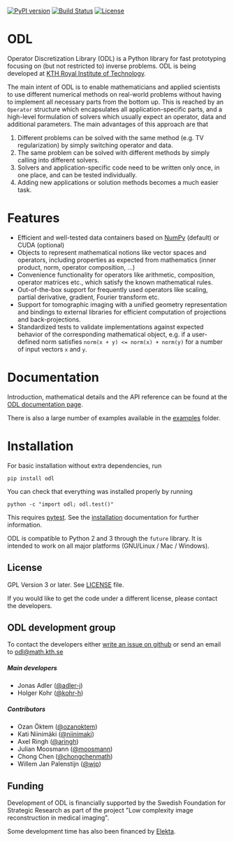 [![PyPI version](https://badge.fury.io/py/odl.svg)](https://badge.fury.io/py/odl)
[![Build Status](https://travis-ci.org/odlgroup/odl.svg?branch=master)](https://travis-ci.org/odlgroup/odl?branch=master)
[![License](https://img.shields.io/badge/license-GPLv3-blue.svg)](http://opensource.org/licenses/GPL-3.0)

ODL
===

Operator Discretization Library (ODL) is a Python library for fast prototyping focusing on (but not restricted to) inverse problems. ODL is being developed at [KTH Royal Institute of Technology](https://www.kth.se/en/sci/institutioner/math).

The main intent of ODL is to enable mathematicians and applied scientists to use different numerical methods on real-world problems without having to implement all necessary parts from the bottom up.
This is reached by an `Operator` structure which encapsulates all application-specific parts, and a high-level formulation of solvers which usually expect an operator, data and additional parameters.
The main advantages of this approach are that

1. Different problems can be solved with the same method (e.g. TV regularization) by simply switching operator and data.
2. The same problem can be solved with different methods by simply calling into different solvers.
3. Solvers and application-specific code need to be written only once, in one place, and can be tested individually.
4. Adding new applications or solution methods becomes a much easier task.

Features
========

- Efficient and well-tested data containers based on [NumPy](https://github.com/numpy/numpy) (default) or CUDA (optional)
- Objects to represent mathematical notions like vector spaces and operators, including properties as expected from mathematics (inner product, norm, operator composition, ...)
- Convenience functionality for operators like arithmetic, composition, operator matrices etc., which satisfy the known mathematical rules.
- Out-of-the-box support for frequently used operators like scaling, partial derivative, gradient, Fourier transform etc.
- Support for tomographic imaging with a unified geometry representation and bindings to external libraries for efficient computation of projections and back-projections.
- Standardized tests to validate implementations against expected behavior of the corresponding mathematical object, e.g. if a user-defined norm satisfies `norm(x + y) <= norm(x) + norm(y)` for a number of input vectors `x` and `y`.

Documentation
=============

Introduction, mathematical details and the API reference can be found at the [ODL documentation page](https://odlgroup.github.io/odl/).

There is also a large number of examples available in the [examples](examples) folder.

Installation
============
For basic installation without extra dependencies, run

    pip install odl

You can check that everything was installed properly by running

    python -c "import odl; odl.test()"

This requires [pytest](http://pytest.org/latest/). See the [installation](https://odlgroup.github.io/odl/getting_started/installing.html) documentation for further information.

ODL is compatible to Python 2 and 3 through the `future` library. It is intended to work on all major platforms (GNU/Linux / Mac / Windows).

License
-------
GPL Version 3 or later. See [LICENSE](LICENSE) file.

If you would like to get the code under a different license, please contact the developers.

ODL development group
---------------------
To contact the developers either [write an issue on github](https://github.com/odlgroup/odl/issues/new) or send an email to odl@math.kth.se

##### Main developers
- Jonas Adler ([@adler-j](https://github.com/adler-j))
- Holger Kohr ([@kohr-h](https://github.com/kohr-h))

##### Contributors
- Ozan Öktem ([@ozanoktem](https://github.com/ozanoktem))
- Kati Niinimäki ([@niinimaki](https://github.com/niinimaki))
- Axel Ringh ([@aringh](https://github.com/aringh))
- Julian Moosmann ([@moosmann](https://github.com/moosmann))
- Chong Chen ([@chongchenmath](https://github.com/chongchenmath))
- Willem Jan Palenstijn ([@wjp](https://github.com/wjp))

Funding
-------
Development of ODL is financially supported by the Swedish Foundation for Strategic Research as part of the project "Low complexity image reconstruction in medical imaging".

Some development time has also been financed by [Elekta](https://www.elekta.com/).
